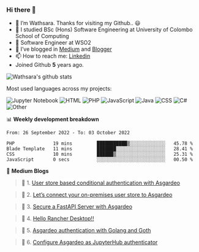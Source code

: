 ### Hi there 👋

- 🔭 I’m Wathsara. Thanks for visiting my Github.. :smiley: 
- 🌱 I studied BSc (Hons) Software Engineering at University of Colombo School of Computing
- :office: Software Engineer at WSO2
- 👯 I’ve blogged in [Medium](https://medium.com/@wathsara) and [Blogger](https://vteamneuron.blogspot.com/)
- 📫 How to reach me: [Linkedin](https://www.linkedin.com/in/wathsara-daluwatta/)
- Joined Github **5** years ago.

![Wathsara's github stats](https://github-readme-stats.vercel.app/api?username=Wathsara&include_all_commits=true&show_icons=true)

Most used languages across my projects:

![Jupyter Notebook](https://img.shields.io/static/v1?style=flat-square&label=%E2%A0%80&color=555&labelColor=%23DA5B0B&message=Jupyter%20Notebook%EF%B8%B133.9%25)
![HTML](https://img.shields.io/static/v1?style=flat-square&label=%E2%A0%80&color=555&labelColor=%23e34c26&message=HTML%EF%B8%B132.1%25)
![PHP](https://img.shields.io/static/v1?style=flat-square&label=%E2%A0%80&color=555&labelColor=%234F5D95&message=PHP%EF%B8%B121.8%25)
![JavaScript](https://img.shields.io/static/v1?style=flat-square&label=%E2%A0%80&color=555&labelColor=%23f1e05a&message=JavaScript%EF%B8%B15.7%25)
![Java](https://img.shields.io/static/v1?style=flat-square&label=%E2%A0%80&color=555&labelColor=%23b07219&message=Java%EF%B8%B13.7%25)
![CSS](https://img.shields.io/static/v1?style=flat-square&label=%E2%A0%80&color=555&labelColor=%23563d7c&message=CSS%EF%B8%B11%25)
![C#](https://img.shields.io/static/v1?style=flat-square&label=%E2%A0%80&color=555&labelColor=%23178600&message=C%23%EF%B8%B10.2%25)
![Other](https://img.shields.io/static/v1?style=flat-square&label=%E2%A0%80&color=555&labelColor=%23ededed&message=Other%EF%B8%B11.1%25)


📊 **Weekly development breakdown**
<!--START_SECTION:waka-->

```text
From: 26 September 2022 - To: 03 October 2022

PHP              19 mins         ███████████▒░░░░░░░░░░░░░   45.78 %
Blade Template   11 mins         ███████░░░░░░░░░░░░░░░░░░   28.41 %
CSS              10 mins         ██████▒░░░░░░░░░░░░░░░░░░   25.31 %
JavaScript       0 secs          ░░░░░░░░░░░░░░░░░░░░░░░░░   00.50 %
```

<!--END_SECTION:waka-->

:memo: **Medium Blogs**
<!--START_SECTION:medium-->

 > :memo: 1. [User store based conditional authentication with Asgardeo](https://wathsara.medium.com/user-store-based-conditional-authentication-with-asgardeo-8639eb3e2b56?source=rss-b211f0baedf8------2)            

 > :memo: 2. [Let’s connect your on-premises user store to Asgardeo](https://wathsara.medium.com/lets-connect-your-on-premises-user-store-to-asgardeo-f36b65929f65?source=rss-b211f0baedf8------2)            

 > :memo: 3. [Secure a FastAPI Server with Asgardeo](https://wathsara.medium.com/secure-a-fastapi-server-with-asgardeo-ca0575e9de2e?source=rss-b211f0baedf8------2)            

 > :memo: 4. [Hello Rancher Desktop!!](https://wathsara.medium.com/hello-rancher-desktop-35db030822bf?source=rss-b211f0baedf8------2)            

 > :memo: 5. [Asgardeo authentication with Golang and Goth](https://wathsara.medium.com/asgardeo-authentication-with-golang-and-goth-2be8eea7dbe7?source=rss-b211f0baedf8------2)            

 > :memo: 6. [Configure Asgardeo as JupyterHub authenticator](https://wathsara.medium.com/configure-asgardeo-as-jupyterhub-authenticator-79dc71f794de?source=rss-b211f0baedf8------2)            

<!--END_SECTION:medium-->
